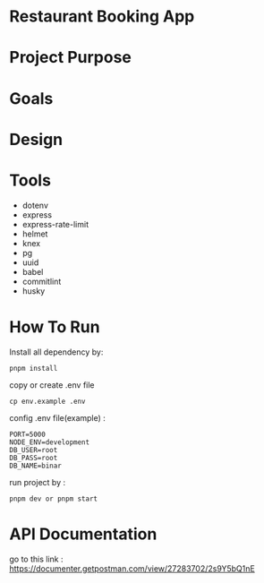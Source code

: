 # Restaurant Booking App

# Project Purpose

# Goals

# Design

# Tools
+ dotenv
+ express
+ express-rate-limit
+ helmet
+ knex
+ pg
+ uuid
+ babel
+ commitlint
+ husky

# How To Run
Install all dependency by:
```
pnpm install
```
copy or create .env file
```
cp env.example .env
```
config .env file(example) :

```env
PORT=5000
NODE_ENV=development
DB_USER=root
DB_PASS=root
DB_NAME=binar
```
run project by : 
```
pnpm dev or pnpm start
```
# API Documentation
go to this link :
https://documenter.getpostman.com/view/27283702/2s9Y5bQ1nE